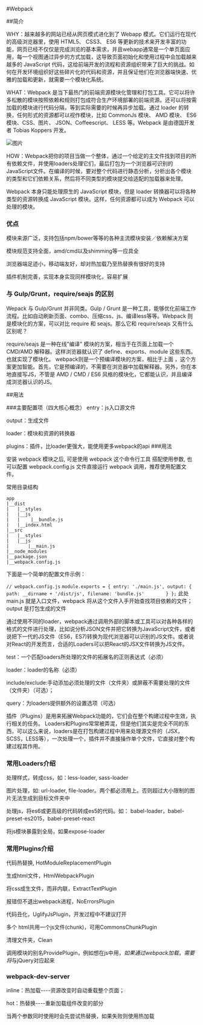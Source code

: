 #Webpack


##简介


WHY：越来越多的网站已经从网页模式进化到了 Webapp 模式。它们运行在现代的高级浏览器里，使用 HTML5、 CSS3、 ES6 等更新的技术来开发丰富的功能，网页已经不仅仅是完成浏览的基本需求，并且webapp通常是一个单页面应用，每一个视图通过异步的方式加载，这导致页面初始化和使用过程中会加载越来越多的 JavaScript 代码，这给前端开发的流程和资源组织带来了巨大的挑战。如何在开发环境组织好这些碎片化的代码和资源，并且保证他们在浏览器端快速、优雅的加载和更新，就需要一个模块化系统。

 WHAT：Webpack 是当下最热门的前端资源模块化管理和打包工具。它可以将许多松散的模块按照依赖和规则打包成符合生产环境部署的前端资源。还可以将按需加载的模块进行代码分隔，等到实际需要的时候再异步加载。通过 loader 的转换，任何形式的资源都可以视作模块，比如 CommonJs 模块、 AMD 模块、 ES6 模块、CSS、图片、 JSON、Coffeescript、 LESS 等。Webpack 是由德国开发者 Tobias Koppers 开发。
 
![图片](webpack.svg)

HOW：Webpack把你的项目当做一个整体，通过一个给定的主文件找到项目的所有依赖文件，并使用loaders处理它们，最后打包为一个浏览器可识别的JavaScript文件。在编译的时候，要对整个代码进行静态分析，分析出各个模块的类型和它们依赖关系，然后将不同类型的模块提交给适配的加载器来处理。

Webpack 本身只能处理原生的 JavaScript 模块，但是 loader 转换器可以将各种类型的资源转换成 JavaScript 模块。这样，任何资源都可以成为 Webpack 可以处理的模块。

### 优点
模块来源广泛，支持包括npm/bower等等的各种主流模块安装／依赖解决方案

模块规范支持全面，amd/cmd以及shimming等一应具全

浏览器端足迹小，移动端友好，却对热加载乃至热替换有很好的支持

插件机制完善，实现本身实现同样模块化，容易扩展
### 与 Gulp/Grunt，require/seajs 的区别
Wepack 与 Gulp/Grunt 并非同类。Gulp / Grunt 是一种工具，能够优化前端工作流程。比如自动刷新页面、combo、压缩css、js、编译less等等。Webpack 则是模块化的方案，可以对比 require 和 seajs。那么它和 require/seajs 又有什么区别呢？

require/seajs 是一种在线"编译" 模块的方案，相当于在页面上加载一个 CMD/AMD 解释器。这样浏览器就认识了 define、exports、module 这些东西。也就实现了模块化。
webpack则是一个预编译模块的方案，相比于上面 ，这个方案更加智能。首先，它是预编译的，不需要在浏览器中加载解释器。另外，你在本地直接写JS，不管是 AMD / CMD / ES6 风格的模块化，它都能认识，并且编译成浏览器认识的JS。


##用法



###主要配置项（四大核心概念）
entry：js入口源文件

output：生成文件

loader：模块和资源的转换器

plugins：插件，比loader更强大，能使用更多webpack的api
###用法

安装 webpack 模块之后, 可是使用 webpack 这个命令行工具
搭配使用参数, 也可以配置 webpack.config.js 文件直接运行 webpack 调用，推荐使用配置文件。

常用目录结构

    app
    |__dist
    |   |__styles
    |   |__js
    |   |    |__bundle.js
    |   |__index.html
    |__src
    |   |__styles
    |   |__js
    |       |__main.js
    |__node_modules
    |__package.json
    |__webpack.config.js
    
下面是一个简单的配置文件示例：

`// webpack.config.js`
`module.exports = {
entry: './main.js',
output: {
  	 path: __dirname + '/dist/js',
    filename: 'bundle.js'       
  }
};`
此处 main.js 就是入口文件，webpack 将从这个文件入手开始查找项目依赖的文件；output 是打包生成的文件

通过使用不同的loader，webpack通过调用外部的脚本或工具可以对各种各样的格式的文件进行处理，比如说分析JSON文件并把它转换为JavaScript文件，或者说把下一代的JS文件（ES6，ES7)转换为现代浏览器可以识别的JS文件。或者说对React的开发而言，合适的Loaders可以把React的JSX文件转换为JS文件。

test：一个匹配loaders所处理的文件的拓展名的正则表达式（必须）

loader：loader的名称（必须）

include/exclude:手动添加必须处理的文件（文件夹）或屏蔽不需要处理的文件（文件夹）（可选）；

query：为loaders提供额外的设置选项（可选）

插件（Plugins）是用来拓展Webpack功能的，它们会在整个构建过程中生效，执行相关的任务。
Loaders和Plugins常常被弄混，但是他们其实是完全不同的东西，可以这么来说，loaders是在打包构建过程中用来处理源文件的（JSX，SCSS，LESS等），一次处理一个，插件并不直接操作单个文件，它直接对整个构建过程其作用。

### 常用Loaders介绍

处理样式，转成css，如：less-loader, sass-loader

图片处理，如: url-loader, file-loader。两个都必须用上。否则超过大小限制的图片无法生成到目标文件夹中

处理js，将es6或更高级的代码转成es5的代码。如：
babel-loader，babel-preset-es2015，babel-preset-react

将js模块暴露到全局，如果expose-loader

### 常用Plugins介绍

代码热替换, HotModuleReplacementPlugin

生成html文件，HtmlWebpackPlugin

将css成生文件，而非内联，ExtractTextPlugin

报错但不退出webpack进程，NoErrorsPlugin

代码丑化，UglifyJsPlugin，开发过程中不建议打开

多个 html共用一个js文件(chunk)，可用CommonsChunkPlugin

清理文件夹，Clean

调用模块的别名ProvidePlugin，例如想在js中用$，如果通过webpack加载，需要将$与jQuery对应起来
### webpack-dev-server
inline：热加载----资源改变时自动重载整个页面；

hot：热替换----重新加载组件改变的部分

当两个参数同时使用时会先尝试热替换，如果失败则使用热加载




